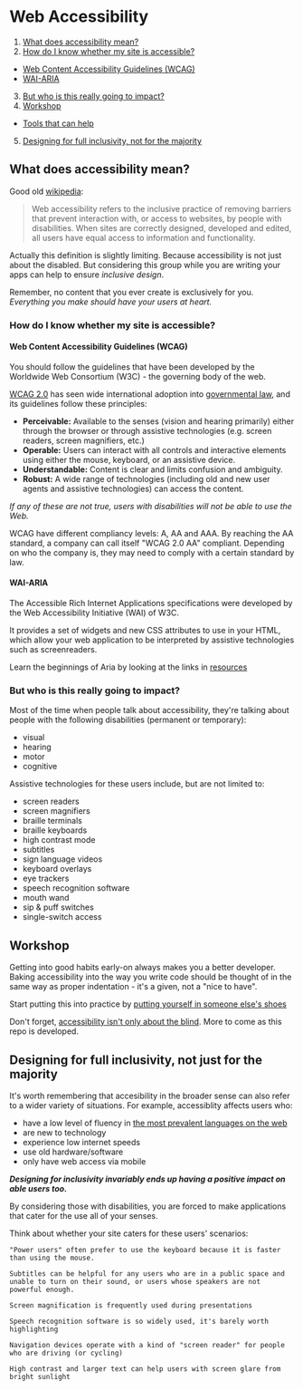 # Web Accessibility
1. [What does accessibility mean?](#what-does-accessibility-mean)
2. [How do I know whether my site is accessible?](#how-do-i-know-whether-my-site-is-accessible)
  + [Web Content Accessibility Guidelines (WCAG)](#web-content-accessibility-guidelines-wcag)
  + [WAI-ARIA](#wai-aria)
3. [But who is this really going to impact?](#but-who-is-this-really-going-to-impact)
4. [Workshop](#putting-yourself-in-someone-elses-shoes)
  + [Tools that can help](./putting-yourself-in-someone-elses-shoes.md#tools-that-can-help)
5. [Designing for full inclusivity, not for the majority](designing-for-full-inclusivity-not-for-the-majority)


## What does accessibility mean?
Good old [wikipedia](https://en.wikipedia.org/wiki/Web_accessibility):
> Web accessibility refers to the inclusive practice of removing barriers that prevent interaction with, or access to websites, by people with disabilities. When sites are correctly designed, developed and edited, all users have equal access to information and functionality.

Actually this definition is slightly limiting. Because accessibility is not just about the disabled. But considering this group while you are writing your apps can help to ensure _inclusive design_.

Remember, no content that you ever create is exclusively for you. _Everything you make should have your users at heart._

### How do I know whether my site is accessible?
#### Web Content Accessibility Guidelines (WCAG)
You should follow the guidelines that have been developed by the Worldwide Web Consortium (W3C) - the governing body of the web.

[WCAG 2.0](https://www.w3.org/TR/UNDERSTANDING-WCAG20/) has seen wide international adoption into [governmental law](https://www.powermapper.com/blog/government-accessibility-standards/), and its guidelines follow these principles:
+ **Perceivable:** Available to the senses (vision and hearing primarily) either through the browser or through assistive technologies (e.g. screen readers, screen magnifiers, etc.)
+ **Operable:** Users can interact with all controls and interactive elements using either the mouse, keyboard, or an assistive device.
+ **Understandable:** Content is clear and limits confusion and ambiguity.
+ **Robust:** A wide range of technologies (including old and new user agents and assistive technologies) can access the content.

_If any of these are not true, users with disabilities will not be able to use the Web._

WCAG have different compliancy levels: A, AA and AAA. By reaching the AA standard, a company can call itself "WCAG 2.0 AA" compliant. Depending on who the company is, they may need to comply with a certain standard by law.

#### WAI-ARIA
The Accessible Rich Internet Applications specifications were developed by the Web Accessibility Initiative (WAI) of W3C.

It provides a set of widgets and new CSS attributes to use in your HTML, which allow your web application to be interpreted by assistive technologies such as screenreaders.

Learn the beginnings of Aria by looking at the links in [resources](https://github.com/foundersandcoders/master-reference/blob/master/coursebook/week-1/resources.md)

### But who is this really going to impact?
Most of the time when people talk about accessibility, they're talking about people with the following disabilities (permanent or temporary):
  + visual
  + hearing
  + motor
  + cognitive

Assistive technologies for these users include, but are not limited to:
+ screen readers
+ screen magnifiers
+ braille terminals
+ braille keyboards
+ high contrast mode
+ subtitles
+ sign language videos
+ keyboard overlays
+ eye trackers
+ speech recognition software
+ mouth wand
+ sip & puff switches
+ single-switch access

## Workshop
Getting into good habits early-on always makes you a better developer. Baking accessibility into the way you write code should be thought of in the same way as proper indentation - it's a given, not a "nice to have".

Start putting this into practice by [putting yourself in someone else's shoes](./putting-yourself-in-someone-elses-shoes.md)

Don't forget, [accessibility isn't only about the blind](http://a11yproject.com/posts/myth-accessibility-is-blind-people/). More to come as this repo is developed.

## Designing for full inclusivity, not just for the majority
It's worth remembering that accesibility in the broader sense can also refer to a wider variety of situations. For example, accessiblity affects users who:
+ have a low level of fluency in [the most prevalent languages on the web](http://www.internetworldstats.com/stats7.htm)
+ are new to technology
+ experience low internet speeds
+ use old hardware/software
+ only have web access via mobile

**_Designing for inclusivity invariably ends up having a positive impact on able users too._**

By considering those with disabilities, you are forced to make applications that cater for the use all of your senses.

Think about whether your site caters for these users' scenarios:

`"Power users" often prefer to use the keyboard because it is faster than using the mouse.`

`Subtitles can be helpful for any users who are in a public space and unable to turn on their sound, or users whose speakers are not powerful enough.`

`Screen magnification is frequently used during presentations`

`Speech recognition software is so widely used, it's barely worth highlighting`

`Navigation devices operate with a kind of "screen reader" for people who are driving (or cycling)`

`High contrast and larger text can help users with screen glare from bright sunlight`
